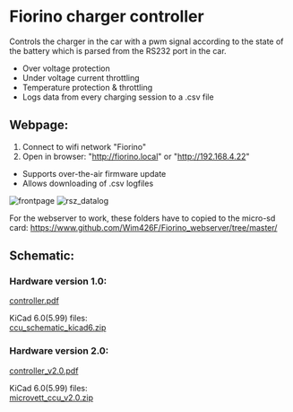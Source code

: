 # Fiorino charger controller

Controls the charger in the car with a pwm signal according to the state of the battery which is parsed from the RS232 port in the car.

- Over voltage protection
- Under voltage current throttling
- Temperature protection & throttling
- Logs data from every charging session to a .csv file

## Webpage: 
1. Connect to wifi network "Fiorino"
2. Open in browser: "http://fiorino.local" or "http://192.168.4.22"

- Supports over-the-air firmware update
- Allows downloading of .csv logfiles 

![frontpage](https://user-images.githubusercontent.com/67831815/113913464-a6162300-97dc-11eb-911e-adc286c77205.PNG) 
![rsz_datalog](https://user-images.githubusercontent.com/67831815/113913848-1d4bb700-97dd-11eb-995c-46b96748a67a.png) 

For the webserver to work, these folders have to copied to the micro-sd card: 
https://www.github.com/Wim426F/Fiorino_webserver/tree/master/  

## Schematic:  

### Hardware version 1.0: 
[controller.pdf](https://github.com/Wim426F/Fiorino_charger_controller/files/6445971/controller.pdf)  

KiCad 6.0(5.99) files:  
[ccu_schematic_kicad6.zip](https://github.com/Wim426F/Fiorino_charger_controller/files/6445968/ccu_schematic_kicad6.zip)

### Hardware version 2.0:  
[controller_v2.0.pdf](https://github.com/Wim426F/Fiorino_charger_controller/files/6517892/controller_v2.0.pdf)  

KiCad 6.0(5.99) files:  
[microvett_ccu_v2.0.zip](https://github.com/Wim426F/Fiorino_charger_controller/files/6517915/microvett_ccu_v2.0.zip)

